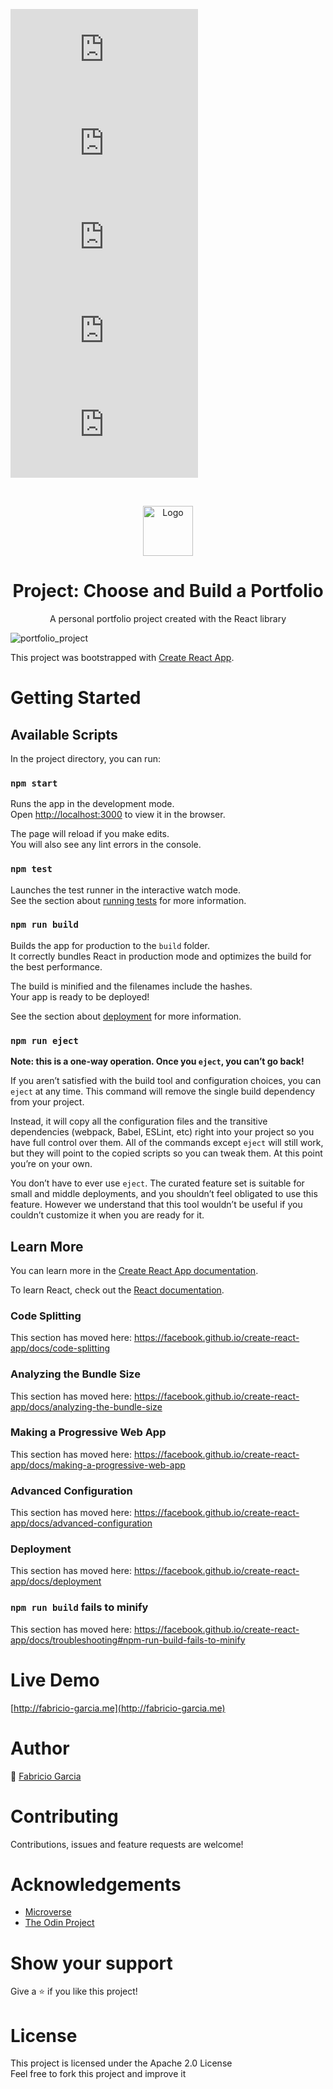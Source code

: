 <!-- PROJECT SHIELDS -->
<!--
*** "reference style" links are used for readability.
*** Reference links are enclosed in brackets [ ] instead of parentheses ( ).
*** See the bottom of this document for the declaration of the reference variables
*** for contributors-url, forks-url, etc. This is an optional, concise syntax you may use.
*** https://www.markdownguide.org/basic-syntax/#reference-style-links
-->

[![Contributors][contributors-shield]][contributors-url]
[![Forks][forks-shield]][forks-url]
[![Stargazers][stars-shield]][stars-url]
[![Issues-open][issues-open-shield]][issues-open-url]
[![Issues-closed][issues-closed-shield]][issues-closed-url]

<!-- PROJECT LOGO -->
<br />
<p align="center">
  <a href="https://www.microverse.org/">
    <img src="/src/img/microverse.png" alt="Logo" width="80" height="80">
  </a>

  <h1 align="center">
	Project: Choose and Build a Portfolio
  </h1>

  <p align="center">
    A personal portfolio project created with the React library
    <br />
  </p>
</p>

![portfolio_project](src/img/portfolio.png)

This project was bootstrapped with [Create React App](https://github.com/facebook/create-react-app).

# Getting Started

## Available Scripts

In the project directory, you can run:

### `npm start`

Runs the app in the development mode.<br />
Open [http://localhost:3000](http://localhost:3000) to view it in the browser.

The page will reload if you make edits.<br />
You will also see any lint errors in the console.

### `npm test`

Launches the test runner in the interactive watch mode.<br />
See the section about [running tests](https://facebook.github.io/create-react-app/docs/running-tests) for more information.

### `npm run build`

Builds the app for production to the `build` folder.<br />
It correctly bundles React in production mode and optimizes the build for the best performance.

The build is minified and the filenames include the hashes.<br />
Your app is ready to be deployed!

See the section about [deployment](https://facebook.github.io/create-react-app/docs/deployment) for more information.

### `npm run eject`

**Note: this is a one-way operation. Once you `eject`, you can’t go back!**

If you aren’t satisfied with the build tool and configuration choices, you can `eject` at any time. This command will remove the single build dependency from your project.

Instead, it will copy all the configuration files and the transitive dependencies (webpack, Babel, ESLint, etc) right into your project so you have full control over them. All of the commands except `eject` will still work, but they will point to the copied scripts so you can tweak them. At this point you’re on your own.

You don’t have to ever use `eject`. The curated feature set is suitable for small and middle deployments, and you shouldn’t feel obligated to use this feature. However we understand that this tool wouldn’t be useful if you couldn’t customize it when you are ready for it.

## Learn More

You can learn more in the [Create React App documentation](https://facebook.github.io/create-react-app/docs/getting-started).

To learn React, check out the [React documentation](https://reactjs.org/).

### Code Splitting

This section has moved here: https://facebook.github.io/create-react-app/docs/code-splitting

### Analyzing the Bundle Size

This section has moved here: https://facebook.github.io/create-react-app/docs/analyzing-the-bundle-size

### Making a Progressive Web App

This section has moved here: https://facebook.github.io/create-react-app/docs/making-a-progressive-web-app

### Advanced Configuration

This section has moved here: https://facebook.github.io/create-react-app/docs/advanced-configuration

### Deployment

This section has moved here: https://facebook.github.io/create-react-app/docs/deployment

### `npm run build` fails to minify

This section has moved here: https://facebook.github.io/create-react-app/docs/troubleshooting#npm-run-build-fails-to-minify

# Live Demo

[http://fabricio-garcia.me](http://fabricio-garcia.me)

# Author

👨 [Fabricio Garcia](https://github.com/fabricio-garcia)

# Contributing

Contributions, issues and feature requests are welcome!

# Acknowledgements

- [Microverse](https://www.microverse.org/)
- [The Odin Project](https://www.theodinproject.com/)

# Show your support

Give a ⭐️ if you like this project!

# License

This project is licensed under the Apache 2.0 License \
Feel free to fork this project and improve it

<!-- MARKDOWN LINKS & IMAGES -->
<!-- https://www.markdownguide.org/basic-syntax/#reference-style-links -->

[contributors-shield]: https://img.shields.io/github/contributors/fabricio-garcia/fabricio-garcia.me?style=plastic
[contributors-url]: https://github.com/fabricio-garcia/fabricio-garcia.me/graphs/contributors
[forks-shield]: https://img.shields.io/github/forks/fabricio-garcia/fabricio-garcia.me?style=plastic
[forks-url]: https://github.com/fabricio-garcia/fabricio-garcia.me/network/members
[stars-shield]: https://img.shields.io/github/stars/fabricio-garcia/fabricio-garcia.me?style=plastic
[stars-url]: https://github.com/fabricio-garcia/fabricio-garcia.me/stargazers
[issues-open-shield]: https://img.shields.io/github/issues/fabricio-garcia/fabricio-garcia.me?style=plastic
[issues-closed-url]: https://github.com/fabricio-garcia/fabricio-garcia.me/issues
[issues-closed-shield]: https://img.shields.io/github/issues-closed/fabricio-garcia/fabricio-garcia.me?style=plastic
[issues-open-url]: https://github.com/fabricio-garcia/fabricio-garcia.me/issues
